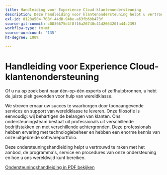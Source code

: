 ```yaml
---
title: Handleiding voor Experience Cloud-klantenondersteuning
description: Deze handleiding voor klantenondersteuning helpt u vertrouwd te raken met het aanbod, de programma's, services en procedures van onze Experience Cloud-ondersteuning en hoe u ons wereldwijd kunt bereiken.
exl-id: 8128a504-708f-44d8-94be-a63fb6bb473f
source-git-commit: c0836675d4f8f16a26740c41d266320fa44c2393
workflow-type: tm+mt
source-wordcount: '135'
ht-degree: 100%

---
```


# Handleiding voor Experience Cloud-klantenondersteuning

Of u nu op zoek bent naar één-op-één experts of zelfhulpbronnen, u hebt de juiste plek gevonden voor hulp van wereldklasse.

We streven ernaar uw succes te waarborgen door toonaangevende services en support van wereldklasse te leveren. Onze filosofie is eenvoudig: wij behartigen de belangen van klanten. Ons ondersteuningsteam bestaat uit professionals uit verschillende bedrijfstakken en met verschillende achtergronden. Deze professionals hebben ervaring met technologiebeheer en hebben een enorme kennis van onze uitgebreide softwareportfolio.

Deze ondersteuningshandleiding helpt u vertrouwd te raken met het aanbod, de programma&#39;s, service en procedures van onze ondersteuning en hoe u ons wereldwijd kunt bereiken.

[Ondersteuningshandleiding in PDF bekijken](assets/ExperienceCloudCustomerSupportGuide.pdf)
